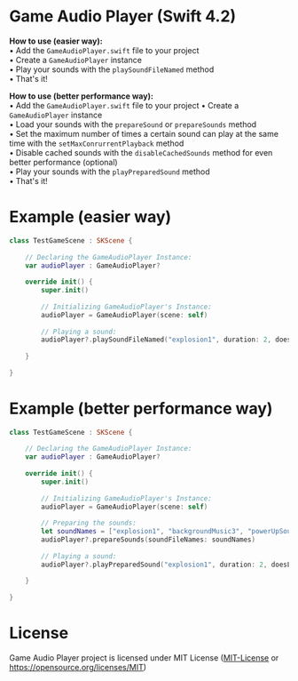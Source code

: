 # Game Audio Player (Swift 4.2)

**How to use (easier way):** <br />
• Add the `GameAudioPlayer.swift` file to your project <br/>
• Create a `GameAudioPlayer` instance <br />
• Play your sounds with the `playSoundFileNamed` method <br />
• That's it! <br />

**How to use (better performance way):** <br />
• Add the `GameAudioPlayer.swift` file to your project
• Create a `GameAudioPlayer` instance <br />
• Load your sounds with the `prepareSound` or `prepareSounds` method <br />
• Set the maximum number of times a certain sound can play at the same time with the `setMaxConrurrentPlayback` method <br />
• Disable cached sounds with the `disableCachedSounds` method for even better performance (optional) <br />
• Play your sounds with the `playPreparedSound` method <br />
• That's it! <br />

# Example (easier way)
```swift
class TestGameScene : SKScene {
    
    // Declaring the GameAudioPlayer Instance:
    var audioPlayer : GameAudioPlayer?
    
    override init() {
        super.init()
        
        // Initializing GameAudioPlayer's Instance:
        audioPlayer = GameAudioPlayer(scene: self)
        
        // Playing a sound:
        audioPlayer?.playSoundFileNamed("explosion1", duration: 2, doesLoop: false)
        
    }
    
}
```

# Example (better performance way)
```swift
class TestGameScene : SKScene {
    
    // Declaring the GameAudioPlayer Instance:
    var audioPlayer : GameAudioPlayer?
    
    override init() {
        super.init()
        
        // Initializing GameAudioPlayer's Instance:
        audioPlayer = GameAudioPlayer(scene: self)
        
        // Preparing the sounds:
        let soundNames = ["explosion1", "backgroundMusic3", "powerUpSound"]
        audioPlayer?.prepareSounds(soundFileNames: soundNames)
        
        // Playing a sound:
        audioPlayer?.playPreparedSound("explosion1", duration: 2, doesLoop: false)
        
    }
    
}
```
# License
Game Audio Player project is licensed under MIT License ([MIT-License](MIT-License) or https://opensource.org/licenses/MIT)
